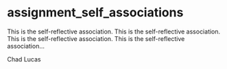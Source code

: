 assignment_self_associations
============================

This is the self-reflective association. This is the self-reflective association. This is the self-reflective association. This is the self-reflective association...

Chad Lucas